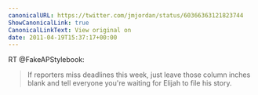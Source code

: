 ```yaml
---
canonicalURL: https://twitter.com/jmjordan/status/60366363121823744
ShowCanonicalLink: true
CanonicalLinkText: View original on
date: 2011-04-19T15:37:17+00:00
---
```

RT @FakeAPStylebook:
> If reporters miss deadlines this week, just leave those column inches blank and tell everyone you're waiting for Elijah to file his story.